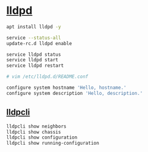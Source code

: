 ﻿# [lldpd](https://github.com/lldpd/lldpd)

```bash
apt install lldpd -y

service --status-all
update-rc.d lldpd enable

service lldpd status
service lldpd start
service lldpd restart
```

```bash
# vim /etc/lldpd.d/README.conf

configure system hostname 'Hello, hostname.'
configure system description 'Hello, description.'
```

## [lldpcli](http://manpages.ubuntu.com/manpages/trusty/man8/lldpcli.8.html)

```bash
lldpcli show neighbors
lldpcli show chassis
lldpcli show configuration
lldpcli show running-configuration
```
